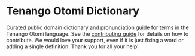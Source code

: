 
# Tenango Otomi Dictionary

Curated public domain dictionary and pronunciation guide for terms in the Tenango Otomi language. See the [contributing guide](https://github.com/drumworkteam/term/blob/make/.github/contributing.md) for details on how to contribute. We would love your support, even if it is just fixing a word or adding a single definition. Thank you for all your help!